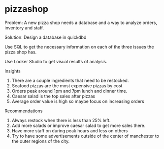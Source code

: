 # pizzashop

Problem: A new pizza shop needs a database and a way to analyze orders, inventory and staff.

Solution: 
Design a database in quickdbd

Use SQL to get the necessary information on each of the three issues the pizza shop has.

Use Looker Studio to get visual results of analysis.

Insights
1. There are a couple ingredients that need to be restocked.
2. Seafood pizzas are the most expensive pizzas by cost
3. Orders peak around 1pm and 7pm lunch and dinner time.
4. Caesar salad is the top sales after pizzas
5. Average order value is high so maybe focus on increasing orders

Recommendations
1. Always restock when there is less than 25% left.
2. Add more salads or improve caesar salad to get more sales there.
3. Have more staff on during peak hours and less on others
4. Try to have some advertisements outside of the center of manchester to the outer regions of the city. 
